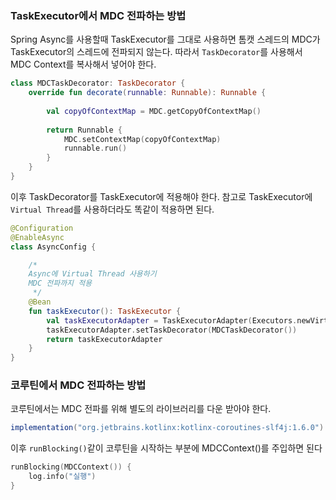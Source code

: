 ### TaskExecutor에서 MDC 전파하는 방법

Spring Async를 사용할때 TaskExecutor를 그대로 사용하면 톰캣 스레드의 MDC가 TaskExecutor의 스레드에 전파되지 않는다.
따라서 `TaskDecorator`를 사용해서 MDC Context를 복사해서 넣어야 한다.

```kotlin
class MDCTaskDecorator: TaskDecorator {
    override fun decorate(runnable: Runnable): Runnable {
        
        val copyOfContextMap = MDC.getCopyOfContextMap()
        
        return Runnable {
            MDC.setContextMap(copyOfContextMap)
            runnable.run()
        }
    }
}
```
이후 TaskDecorator를 TaskExecutor에 적용해야 한다. 참고로 TaskExecutor에 `Virtual Thread`를 사용하더라도 똑같이 적용하면 된다.
```kotlin
@Configuration
@EnableAsync
class AsyncConfig {

    /*
    Async에 Virtual Thread 사용하기
    MDC 전파까지 적용
     */
    @Bean
    fun taskExecutor(): TaskExecutor {
        val taskExecutorAdapter = TaskExecutorAdapter(Executors.newVirtualThreadPerTaskExecutor())
        taskExecutorAdapter.setTaskDecorator(MDCTaskDecorator())
        return taskExecutorAdapter
    }
}
```
### 코루틴에서 MDC 전파하는 방법

코루틴에서는 MDC 전파를 위해 별도의 라이브러리를 다운 받아야 한다.

```groovy
implementation("org.jetbrains.kotlinx:kotlinx-coroutines-slf4j:1.6.0")
```

이후 `runBlocking()`같이 코루틴을 시작하는 부분에 MDCContext()를 주입하면 된다

```kotlin
runBlocking(MDCContext()) {
    log.info("실행")
}
```